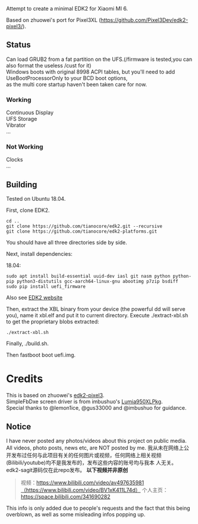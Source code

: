 
Attempt to create a minimal EDK2 for Xiaomi MI 6.

Based on zhuowei's port for Pixel3XL (https://github.com/Pixel3Dev/edk2-pixel3/).

## Status 

Can load GRUB2 from a fat partition on the UFS.(/firmware is tested,you can also format the useless /cust for it)  
Windows boots with original 8998 ACPI tables, but you'll need to add UseBootProcessorOnly to your BCD boot options,  
as the multi core startup haven't been taken care for now.

### Working
Continuous Display  
UFS Storage  
Vibrator  
...

### Not Working
Clocks   
...

## Building
Tested on Ubuntu 18.04.

First, clone EDK2.

```
cd ..
git clone https://github.com/tianocore/edk2.git --recursive
git clone https://github.com/tianocore/edk2-platforms.git
```

You should have all three directories side by side.

Next, install dependencies:

18.04:

```
sudo apt install build-essential uuid-dev iasl git nasm python python-pip python3-distutils gcc-aarch64-linux-gnu abootimg p7zip bsdiff
sudo pip install uefi_firmware
```

Also see [EDK2 website](https://github.com/tianocore/tianocore.github.io/wiki/Using-EDK-II-with-Native-GCC#Install_required_software_from_apt)

Then, extract the XBL binary from your device (the powerful dd will serve you), name it xbl.elf and put it to current directory.
Execute ./extract-xbl.sh to get the proprietary blobs extracted:

```
./extract-xbl.sh
```

Finally, ./build.sh.

Then fastboot boot uefi.img.

# Credits

This is based on zhuowei's [edk2-pixel3](https://github.com/Pixel3Dev/edk2-pixel3).  
SimpleFbDxe screen driver is from imbushuo's [Lumia950XLPkg](https://github.com/WOA-Project/Lumia950XLPkg).  
Special thanks to @lemon1ice, @gus33000 and @imbushuo for guidance.  



## Notice  
I have never posted any photos/videos about this project on public media. All videos, photo posts, news etc, are NOT posted by me.
我从未在网络上公开发布过任何与此项目有关的任何图片或视频，任何网络上相关视频(Bilibili/youtube)均不是我发布的，发布这些内容的账号均与我本
人无关。
edk2-sagit源码仅在此repo发布。
**以下视频并非原创**
>
> 视频：https://www.bilibili.com/video/av497635981（https://www.bilibili.com/video/BV1xK411L74d）
> 个人主页：https://space.bilibili.com/341690282

This info is only added due to people's requests and the fact that this being overblown, as well as some misleading infos popping up.


